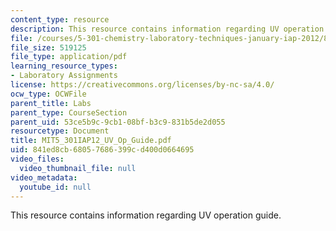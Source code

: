```yaml
---
content_type: resource
description: This resource contains information regarding UV operation guide.
file: /courses/5-301-chemistry-laboratory-techniques-january-iap-2012/841ed8cb68057686399cd400d0664695_MIT5_301IAP12_UV_Op_Guide.pdf
file_size: 519125
file_type: application/pdf
learning_resource_types:
- Laboratory Assignments
license: https://creativecommons.org/licenses/by-nc-sa/4.0/
ocw_type: OCWFile
parent_title: Labs
parent_type: CourseSection
parent_uid: 53ce5b9c-9cb1-08bf-b3c9-831b5de2d055
resourcetype: Document
title: MIT5_301IAP12_UV_Op_Guide.pdf
uid: 841ed8cb-6805-7686-399c-d400d0664695
video_files:
  video_thumbnail_file: null
video_metadata:
  youtube_id: null
---
```

This resource contains information regarding UV operation guide.